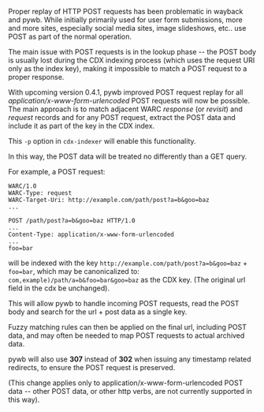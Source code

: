 Proper replay of HTTP POST requests has been problematic in wayback and pywb. While initially primarily used for user form submissions, more and more sites, especially social media sites, image slideshows, etc.. use POST as part of the normal operation.

The main issue with POST requests is in the lookup phase -- the POST body is usually lost during the CDX indexing process (which uses the request URI only as the index key), making it impossible to match a POST request to a proper response.

With upcoming version 0.4.1, pywb improved POST request replay for all *application/x-www-form-urlencoded* POST requests will now be possible. The main approach is to match adjacent WARC *response* (or *revisit*) and *request* records and for any POST request, extract the POST data and include it as part of the key in the CDX index.

This ``-p`` option in ``cdx-indexer`` will enable this functionality.

In this way, the POST data will be treated no differently than a GET query.

For example, a POST request:

```
WARC/1.0
WARC-Type: request
WARC-Target-Uri: http://example.com/path/post?a=b&goo=baz
...

POST /path/post?a=b&goo=baz HTTP/1.0
...
Content-Type: application/x-www-form-urlencoded
...
foo=bar

```

will be indexed with the key ``http://example.com/path/post?a=b&goo=baz`` + ``foo=bar``, which may be canonicalized to: ``com,example)/path/a=b&foo=bar&goo=baz`` as the CDX key.
(The original url field in the cdx be unchanged).

This will allow pywb to handle incoming POST requests, read the POST body and search for the url + post data as a single key.

Fuzzy matching rules can then be applied on the final url, including POST data, and may often be needed to map POST requests to actual archived data.

pywb will also use **307** instead of **302** when issuing any timestamp related redirects, to ensure the POST request is preserved.

(This change applies only to application/x-www-form-urlencoded POST data -- other POST data, or other http verbs, are not currently supported in this way).